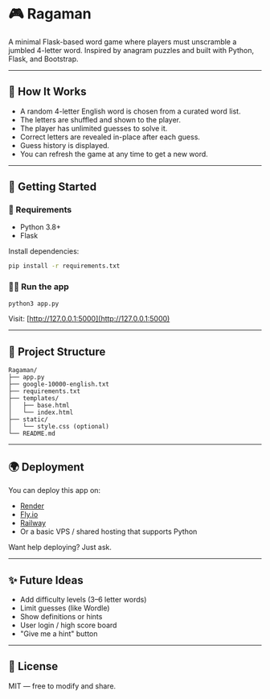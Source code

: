 # 🎮 Ragaman

A minimal Flask-based word game where players must unscramble a jumbled 4-letter word. Inspired by anagram puzzles and built with Python, Flask, and Bootstrap.

---

## 🧠 How It Works

- A random 4-letter English word is chosen from a curated word list.
- The letters are shuffled and shown to the player.
- The player has unlimited guesses to solve it.
- Correct letters are revealed in-place after each guess.
- Guess history is displayed.
- You can refresh the game at any time to get a new word.

---

## 🚀 Getting Started

### 🔧 Requirements

- Python 3.8+
- Flask

Install dependencies:

```bash
pip install -r requirements.txt
```

### 🏃‍♂️ Run the app

```bash
python3 app.py
```

Visit: [http://127.0.0.1:5000](http://127.0.0.1:5000)

---

## 📁 Project Structure

```
Ragaman/
├── app.py
├── google-10000-english.txt
├── requirements.txt
├── templates/
│   ├── base.html
│   └── index.html
├── static/
│   └── style.css (optional)
└── README.md
```

---

## 🌍 Deployment

You can deploy this app on:

- [Render](https://render.com/)
- [Fly.io](https://fly.io/)
- [Railway](https://railway.app/)
- Or a basic VPS / shared hosting that supports Python

Want help deploying? Just ask.

---

## ✨ Future Ideas

- Add difficulty levels (3–6 letter words)
- Limit guesses (like Wordle)
- Show definitions or hints
- User login / high score board
- "Give me a hint" button

---

## 📜 License

MIT — free to modify and share.
